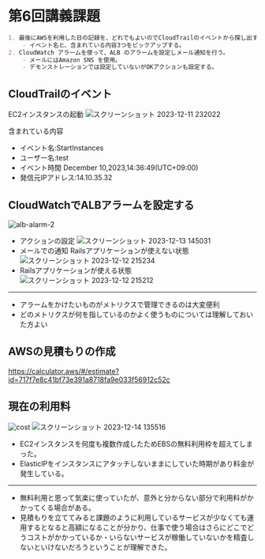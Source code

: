 # 第6回講義課題

```Markdown
1. 最後にAWSを利用した日の記録を、どれでもよいのでCloudTrailのイベントから探し出す。
    - イベント名と、含まれている内容3つをピックアップする。
2. CloudWatch アラームを使って、ALB のアラームを設定しメール通知を行う。
    - メールにはAmazon SNS を使用。
    - デモンストレーションでは設定していないがOKアクションも設定する。
```

## CloudTrailのイベント

EC2インスタンスの起動
![スクリーンショット 2023-12-11 232022](https://github.com/murari-mura03/RaizeTech/assets/150114064/98a69aa6-39af-4df3-93b9-a04089aabee5)

含まれている内容

- イベント名:StartInstances
- ユーザー名:test
- イベント時間 December 10,2023,14:36:49(UTC+09:00)
- 発信元IPアドレス:14.10.35.32

## CloudWatchでALBアラームを設定する

![alb-alarm-2](https://github.com/murari-mura03/RaizeTech/assets/150114064/672106a6-639a-417a-87d7-6336fb19902d)
- アクションの設定
![スクリーンショット 2023-12-13 145031](https://github.com/murari-mura03/RaizeTech/assets/150114064/94ba063b-4bf0-487e-b2cb-b605ba83276e)
- メールでの通知
Railsアプリケーションが使えない状態
![スクリーンショット 2023-12-12 215234](https://github.com/murari-mura03/RaizeTech/assets/150114064/eacc5ef4-8771-4e54-9500-a0253e9501c8)
- Railsアプリケーションが使える状態
![スクリーンショット 2023-12-12 215212](https://github.com/murari-mura03/RaizeTech/assets/150114064/3ed98d50-64e3-4f24-8117-409a07755405)

---

- アラームをかけたいものがメトリクスで管理できるのは大変便利
- どのメトリクスが何を指しているのかよく使うものについては理解しておいた方よい

## AWSの見積もりの作成

https://calculator.aws/#/estimate?id=717f7e8c41bf73e391a8718fa9e033f56912c52c

## 現在の利用料

![cost](https://github.com/murari-mura03/RaizeTech/assets/150114064/f3103266-fd3d-465a-b963-464fcf18edd6)
![スクリーンショット 2023-12-14 135516](https://github.com/murari-mura03/RaizeTech/assets/150114064/e119eb9f-d197-45b8-8c5f-a21d6f796f5a)

- EC2インスタンスを何度も複数作成したためEBSの無料利用枠を超えてしまった。
- ElasticIPをインスタンスにアタッチしないままにしていた時期があり料金が発生している。

---

- 無料利用と思って気楽に使っていたが、意外と分からない部分で利用料がかかってくる場合がある。
- 見積もりを立ててみると課題のように利用しているサービスが少なくても運用するとなると高額になることが分かり、仕事で使う場合はさらにどこでどうコストがかかっているか・いらないサービスが稼働していないかを精査しないといけないだろうということが理解できた。
